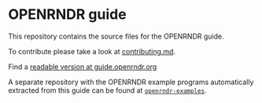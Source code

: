 # OPENRNDR guide

This repository contains the source files for the OPENRNDR guide.

To contribute please take a look at
[contributing.md](https://github.com/openrndr/openrndr-guide/blob/main/contributing.md).

Find a [readable version at guide.openrndr.org](https://guide.openrndr.org)

A separate repository with the OPENRNDR example programs 
automatically extracted from this guide can be found at 
[`openrndr-examples`](https://github.com/openrndr/openrndr-examples).